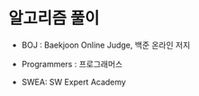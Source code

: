 # 알고리즘 풀이 



- BOJ : Baekjoon Online Judge, 백준 온라인 저지 
- Programmers : 프로그래머스

- SWEA: SW Expert Academy
